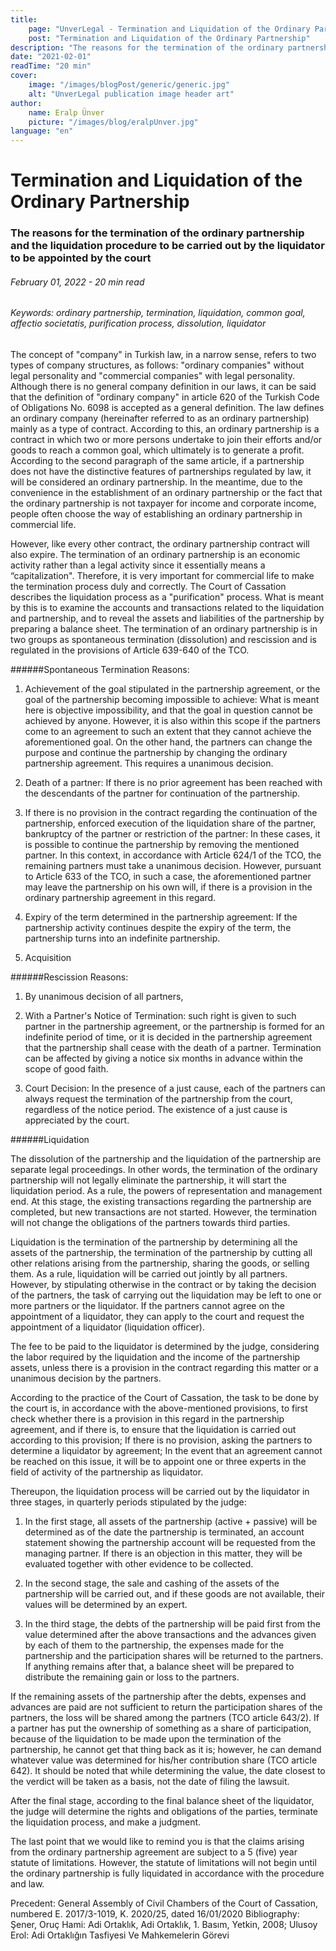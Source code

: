 ```yaml
---
title:
    page: "UnverLegal - Termination and Liquidation of the Ordinary Partnership"
    post: "Termination and Liquidation of the Ordinary Partnership"
description: "The reasons for the termination of the ordinary partnership and the liquidation procedure to be carried out by the liquidator to be appointed by the court"
date: "2021-02-01"
readTime: "20 min"
cover:
    image: "/images/blogPost/generic/generic.jpg"
    alt: "UnverLegal publication image header art"
author:
    name: Eralp Ünver
    picture: "/images/blog/eralpUnver.jpg"
language: "en"
---
```


# Termination and Liquidation of the Ordinary Partnership

### The reasons for the termination of the ordinary partnership and the liquidation procedure to be carried out by the liquidator to be appointed by the court

###### February 01, 2022 - 20 min read

###### Keywords: ordinary partnership, termination, liquidation, common goal, affectio societatis, purification process, dissolution, liquidator

The concept of "company" in Turkish law, in a narrow sense, refers to two types of company structures, as follows: "ordinary companies" without legal personality and "commercial companies" with legal personality. Although there is no general company definition in our laws, it can be said that the definition of "ordinary company" in article 620 of the Turkish Code of Obligations No. 6098 is accepted as a general definition. The law defines an ordinary company (hereinafter referred to as an ordinary partnership) mainly as a type of contract. According to this, an ordinary partnership is a contract in which two or more persons undertake to join their efforts and/or goods to reach a common goal, which ultimately is to generate a profit. According to the second paragraph of the same article, if a partnership does not have the distinctive features of partnerships regulated by law, it will be considered an ordinary partnership. In the meantime, due to the convenience in the establishment of an ordinary partnership or the fact that the ordinary partnership is not taxpayer for income and corporate income, people often choose the way of establishing an ordinary partnership in commercial life.

However, like every other contract, the ordinary partnership contract will also expire. The termination of an ordinary partnership is an economic activity rather than a legal activity since it essentially means a “capitalization". Therefore, it is very important for commercial life to make the termination process duly and correctly. The Court of Cassation describes the liquidation process as a "purification" process. What is meant by this is to examine the accounts and transactions related to the liquidation and partnership, and to reveal the assets and liabilities of the partnership by preparing a balance sheet. The termination of an ordinary partnership is in two groups as spontaneous termination (dissolution) and rescission and is regulated in the provisions of Article 639-640 of the TCO. 

######Spontaneous Termination Reasons: 
1. Achievement of the goal stipulated in the partnership agreement, or the goal of the partnership becoming impossible to achieve: What is meant here is objective impossibility, and that the goal in question cannot be achieved by anyone. However, it is also within this scope if the partners come to an agreement to such an extent that they cannot achieve the aforementioned goal. On the other hand, the partners can change the purpose and continue the partnership by changing the ordinary partnership agreement. This requires a unanimous decision.

2. Death of a partner: If there is no prior agreement has been reached with the descendants of the partner for continuation of the partnership.

3. If there is no provision in the contract regarding the continuation of the partnership, enforced execution of the liquidation share of the partner, bankruptcy of the partner or restriction of the partner: In these cases, it is possible to continue the partnership by removing the mentioned partner. In this context, in accordance with Article 624/1 of the TCO, the remaining partners must take a unanimous decision. However, pursuant to Article 633 of the TCO, in such a case, the aforementioned partner may leave the partnership on his own will, if there is a provision in the ordinary partnership agreement in this regard.

4. Expiry of the term determined in the partnership agreement: If the partnership activity continues despite the expiry of the term, the partnership turns into an indefinite partnership.

5. Acquisition

######Rescission Reasons:
1. By unanimous decision of all partners,

2. With a Partner's Notice of Termination: such right is given to such partner in the partnership agreement, or the partnership is formed for an indefinite period of time, or it is decided in the partnership agreement that the partnership shall cease with the death of a partner. Termination can be affected by giving a notice six months in advance within the scope of good faith.

3. Court Decision: In the presence of a just cause, each of the partners can always request the termination of the partnership from the court, regardless of the notice period. The existence of a just cause is appreciated by the court.

######Liquidation

The dissolution of the partnership and the liquidation of the partnership are separate legal proceedings. In other words, the termination of the ordinary partnership will not legally eliminate the partnership, it will start the liquidation period. As a rule, the powers of representation and management end. At this stage, the existing transactions regarding the partnership are completed, but new transactions are not started. However, the termination will not change the obligations of the partners towards third parties. 

Liquidation is the termination of the partnership by determining all the assets of the partnership, the termination of the partnership by cutting all other relations arising from the partnership, sharing the goods, or selling them. As a rule, liquidation will be carried out jointly by all partners. However, by stipulating otherwise in the contract or by taking the decision of the partners, the task of carrying out the liquidation may be left to one or more partners or the liquidator. If the partners cannot agree on the appointment of a liquidator, they can apply to the court and request the appointment of a liquidator (liquidation officer). 

The fee to be paid to the liquidator is determined by the judge, considering the labor required by the liquidation and the income of the partnership assets, unless there is a provision in the contract regarding this matter or a unanimous decision by the partners. 

According to the practice of the Court of Cassation, the task to be done by the court is, in accordance with the above-mentioned provisions, to first check whether there is a provision in this regard in the partnership agreement, and if there is, to ensure that the liquidation is carried out according to this provision; If there is no provision, asking the partners to determine a liquidator by agreement; In the event that an agreement cannot be reached on this issue, it will be to appoint one or three experts in the field of activity of the partnership as liquidator.

Thereupon, the liquidation process will be carried out by the liquidator in three stages, in quarterly periods stipulated by the judge:

1. In the first stage, all assets of the partnership (active + passive) will be determined as of the date the partnership is terminated, an account statement showing the partnership account will be requested from the managing partner. If there is an objection in this matter, they will be evaluated together with other evidence to be collected. 

2. In the second stage, the sale and cashing of the assets of the partnership will be carried out, and if these goods are not available, their values will be determined by an expert. 

3. In the third stage, the debts of the partnership will be paid first from the value determined after the above transactions and the advances given by each of them to the partnership, the expenses made for the partnership and the participation shares will be returned to the partners. If anything remains after that, a balance sheet will be prepared to distribute the remaining gain or loss to the partners.

If the remaining assets of the partnership after the debts, expenses and advances are paid are not sufficient to return the participation shares of the partners, the loss will be shared among the partners (TCO article 643/2). If a partner has put the ownership of something as a share of participation, because of the liquidation to be made upon the termination of the partnership, he cannot get that thing back as it is; however, he can demand whatever value was determined for his/her contribution share (TCO article 642). It should be noted that while determining the value, the date closest to the verdict will be taken as a basis, not the date of filing the lawsuit. 

After the final stage, according to the final balance sheet of the liquidator, the judge will determine the rights and obligations of the parties, terminate the liquidation process, and make a judgment.

The last point that we would like to remind you is that the claims arising from the ordinary partnership agreement are subject to a 5 (five) year statute of limitations. However, the statute of limitations will not begin until the ordinary partnership is fully liquidated in accordance with the procedure and law.

Precedent: General Assembly of Civil Chambers of the Court of Cassation, numbered E. 2017/3-1019, K. 2020/25, dated 16/01/2020
Bibliography:   Şener, Oruç Hami: Adi Ortaklık, Adi Ortaklık, 1. Basım, Yetkin, 2008; Ulusoy Erol: Adi Ortaklığın Tasfiyesi Ve Mahkemelerin Görevi

